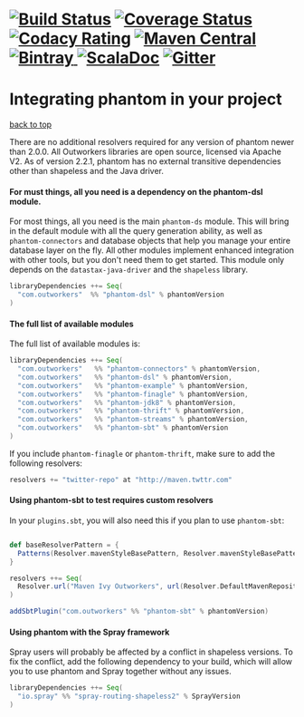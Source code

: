 [![Build Status](https://travis-ci.org/outworkers/phantom.svg?branch=develop)](https://travis-ci.org/outworkers/phantom?branch=develop) [![Coverage Status](https://coveralls.io/repos/github/outworkers/phantom/badge.svg?branch=develop)](https://coveralls.io/github/outworkers/phantom?branch=develop)  [![Codacy Rating](https://api.codacy.com/project/badge/grade/25bee222a7d142ff8151e6ceb39151b4)](https://www.codacy.com/app/flavian/phantom_2) [![Maven Central](https://maven-badges.herokuapp.com/maven-central/com.outworkers/phantom-dsl_2.11/badge.svg)](https://maven-badges.herokuapp.com/maven-central/com.outworkers/phantom-dsl_2.11) [![Bintray](https://api.bintray.com/packages/outworkers/oss-releases/phantom-dsl/images/download.svg) ](https://bintray.com/outworkers/oss-releases/phantom-dsl/_latestVersion) [![ScalaDoc](http://javadoc-badge.appspot.com/com.outworkers/phantom-dsl_2.11.svg?label=scaladoc)](http://javadoc-badge.appspot.com/com.outworkers/phantom-dsl_2.11) [![Gitter](https://badges.gitter.im/Join%20Chat.svg)](https://gitter.im/outworkers/phantom?utm_source=badge&utm_medium=badge&utm_campaign=pr-badge&utm_content=badge)
===============================================================================================================================================================================================================================================================================================================================================================================================================================================================================================================================================================================================================================================================================================================================================================================================================================================================================================================================================================================================================================================================================================================

<a id="integrating-phantom">Integrating phantom in your project</a>
===================================================================
<a href="#table-of-contents">back to top</a>

There are no additional resolvers required for any version of phantom newer than 2.0.0. All Outworkers libraries are open source, licensed via Apache V2. As of version 2.2.1, phantom has no external transitive dependencies other than shapeless
and the Java driver.

#### For must things, all you need is a dependency on the phantom-dsl module.

For most things, all you need is the main `phantom-ds` module. This will bring in the default module with all the query generation ability, as well as `phantom-connectors` and database objects that help you manage your entire database layer on the fly. All other modules implement enhanced integration with other tools, but you don't need them to get started.
This module only depends on the `datastax-java-driver` and the `shapeless` library.

```scala
libraryDependencies ++= Seq(
  "com.outworkers"  %% "phantom-dsl" % phantomVersion
)
```

#### The full list of available modules

The full list of available modules is:

```scala
libraryDependencies ++= Seq(
  "com.outworkers"   %% "phantom-connectors" % phantomVersion,
  "com.outworkers"   %% "phantom-dsl" % phantomVersion,
  "com.outworkers"   %% "phantom-example" % phantomVersion,
  "com.outworkers"   %% "phantom-finagle" % phantomVersion,
  "com.outworkers"   %% "phantom-jdk8" % phantomVersion,
  "com.outworkers"   %% "phantom-thrift" % phantomVersion,
  "com.outworkers"   %% "phantom-streams" % phantomVersion,
  "com.outworkers"   %% "phantom-sbt" % phantomVersion
)
```
If you include `phantom-finagle` or `phantom-thrift`, make sure to add the following resolvers:

```scala
resolvers += "twitter-repo" at "http://maven.twttr.com"
```

#### Using phantom-sbt to test requires custom resolvers

In your `plugins.sbt`, you will also need this if you plan to use `phantom-sbt`:

```scala

def baseResolverPattern = {
  Patterns(Resolver.mavenStyleBasePattern, Resolver.mavenStyleBasePattern, true)
}

resolvers ++= Seq(
  Resolver.url("Maven Ivy Outworkers", url(Resolver.DefaultMavenRepositoryRoot))(baseResolverPattern)
)

addSbtPlugin("com.outworkers" %% "phantom-sbt" % phantomVersion)

```


#### Using phantom with the Spray framework

Spray users will probably be affected by a conflict in shapeless versions. To fix the conflict, add the following dependency to your build, which will allow you to use phantom and Spray together without any issues.

```scala
libraryDependencies ++= Seq(
  "io.spray" %% "spray-routing-shapeless2" % SprayVersion
)
```
